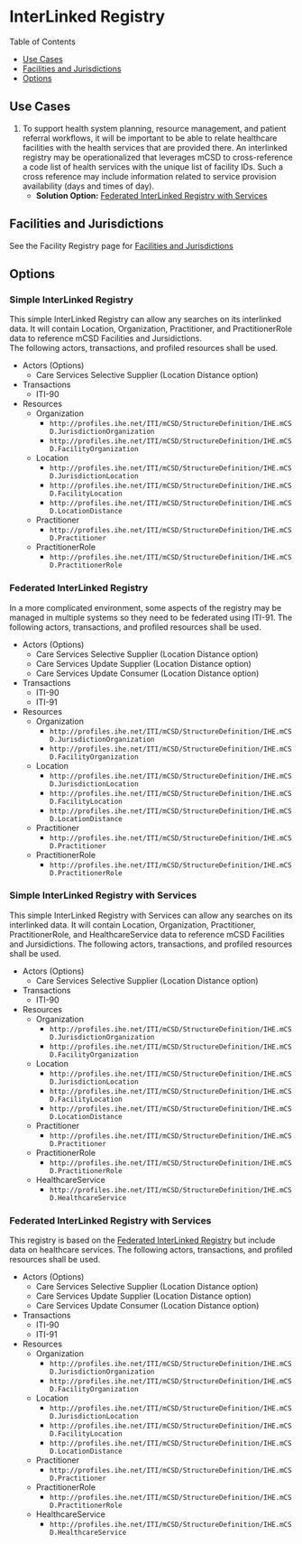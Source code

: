 # InterLinked Registry

Table of Contents

* [Use Cases](#use-cases)
* [Facilities and Jurisdictions](#facilities-and-jurisdictions)
* [Options](#options)

## Use Cases

1. To support health system planning, resource management, and patient 
referral workflows, it will be important to be able to relate healthcare 
facilities with the health services that are provided there. An 
interlinked registry may be operationalized that leverages mCSD to 
cross-reference a code list of health services with the unique list of 
facility IDs. Such a cross reference may include information related to 
service provision availability (days and times of day).
    * **Solution Option:** [Federated InterLinked Registry with Services](#federated-interlinked-registry-with-services)


## Facilities and Jurisdictions

See the Facility Registry page for [Facilities and Jurisdictions](FacilityRegistry.md#facilities-and-jurisdictions)

## Options

### Simple InterLinked Registry

This simple InterLinked Registry can allow any searches on its interlinked 
data.  It will contain Location, Organization, Practitioner, 
and PractitionerRole data to reference mCSD Facilities and Jursidictions.  
The following actors, transactions, and profiled resources shall be used.

* Actors (Options)
  * Care Services Selective Supplier (Location Distance option)
* Transactions
  * ITI-90
* Resources
  * Organization
    * `http://profiles.ihe.net/ITI/mCSD/StructureDefinition/IHE.mCSD.JurisdictionOrganization`
    * `http://profiles.ihe.net/ITI/mCSD/StructureDefinition/IHE.mCSD.FacilityOrganization`
  * Location
    * `http://profiles.ihe.net/ITI/mCSD/StructureDefinition/IHE.mCSD.JurisdictionLocation`
    * `http://profiles.ihe.net/ITI/mCSD/StructureDefinition/IHE.mCSD.FacilityLocation`
    * `http://profiles.ihe.net/ITI/mCSD/StructureDefinition/IHE.mCSD.LocationDistance`
  * Practitioner
    * `http://profiles.ihe.net/ITI/mCSD/StructureDefinition/IHE.mCSD.Practitioner`
  * PractitionerRole
    * `http://profiles.ihe.net/ITI/mCSD/StructureDefinition/IHE.mCSD.PractitionerRole`


### Federated InterLinked Registry

In a more complicated environment, some aspects of the registry may
be managed in multiple systems so they need to be federated using ITI-91.
The following actors, transactions, and profiled resources shall be used.

* Actors (Options)
  * Care Services Selective Supplier (Location Distance option)
  * Care Services Update Supplier (Location Distance option)
  * Care Services Update Consumer (Location Distance option)
* Transactions
  * ITI-90
  * ITI-91
* Resources
  * Organization
    * `http://profiles.ihe.net/ITI/mCSD/StructureDefinition/IHE.mCSD.JurisdictionOrganization`
    * `http://profiles.ihe.net/ITI/mCSD/StructureDefinition/IHE.mCSD.FacilityOrganization`
  * Location
    * `http://profiles.ihe.net/ITI/mCSD/StructureDefinition/IHE.mCSD.JurisdictionLocation`
    * `http://profiles.ihe.net/ITI/mCSD/StructureDefinition/IHE.mCSD.FacilityLocation`
    * `http://profiles.ihe.net/ITI/mCSD/StructureDefinition/IHE.mCSD.LocationDistance`
  * Practitioner
    * `http://profiles.ihe.net/ITI/mCSD/StructureDefinition/IHE.mCSD.Practitioner`
  * PractitionerRole
    * `http://profiles.ihe.net/ITI/mCSD/StructureDefinition/IHE.mCSD.PractitionerRole`

### Simple InterLinked Registry with Services

This simple InterLinked Registry with Services can allow any searches on 
its interlinked data.  It will contain Location, Organization, Practitioner,
PractitionerRole, and HealthcareService data to reference mCSD Facilities 
and Jursidictions.  The following actors, transactions, and profiled 
resources shall be used.

* Actors (Options)
  * Care Services Selective Supplier (Location Distance option)
* Transactions
  * ITI-90
* Resources
  * Organization
    * `http://profiles.ihe.net/ITI/mCSD/StructureDefinition/IHE.mCSD.JurisdictionOrganization`
    * `http://profiles.ihe.net/ITI/mCSD/StructureDefinition/IHE.mCSD.FacilityOrganization`
  * Location
    * `http://profiles.ihe.net/ITI/mCSD/StructureDefinition/IHE.mCSD.JurisdictionLocation`
    * `http://profiles.ihe.net/ITI/mCSD/StructureDefinition/IHE.mCSD.FacilityLocation`
    * `http://profiles.ihe.net/ITI/mCSD/StructureDefinition/IHE.mCSD.LocationDistance`
  * Practitioner
    * `http://profiles.ihe.net/ITI/mCSD/StructureDefinition/IHE.mCSD.Practitioner`
  * PractitionerRole
    * `http://profiles.ihe.net/ITI/mCSD/StructureDefinition/IHE.mCSD.PractitionerRole`
  * HealthcareService
    * `http://profiles.ihe.net/ITI/mCSD/StructureDefinition/IHE.mCSD.HealthcareService`

### Federated InterLinked Registry with Services

This registry is based on the [Federated InterLinked 
Registry](#federated-interlinked-registry) but include data on healthcare 
services.  The following actors, transactions, and profiled resources 
shall be used.

* Actors (Options)
  * Care Services Selective Supplier (Location Distance option)
  * Care Services Update Supplier (Location Distance option)
  * Care Services Update Consumer (Location Distance option)
* Transactions
  * ITI-90
  * ITI-91
* Resources
  * Organization
    * `http://profiles.ihe.net/ITI/mCSD/StructureDefinition/IHE.mCSD.JurisdictionOrganization`
    * `http://profiles.ihe.net/ITI/mCSD/StructureDefinition/IHE.mCSD.FacilityOrganization`
  * Location
    * `http://profiles.ihe.net/ITI/mCSD/StructureDefinition/IHE.mCSD.JurisdictionLocation`
    * `http://profiles.ihe.net/ITI/mCSD/StructureDefinition/IHE.mCSD.FacilityLocation`
    * `http://profiles.ihe.net/ITI/mCSD/StructureDefinition/IHE.mCSD.LocationDistance`
  * Practitioner
    * `http://profiles.ihe.net/ITI/mCSD/StructureDefinition/IHE.mCSD.Practitioner`
  * PractitionerRole
    * `http://profiles.ihe.net/ITI/mCSD/StructureDefinition/IHE.mCSD.PractitionerRole`
  * HealthcareService
    * `http://profiles.ihe.net/ITI/mCSD/StructureDefinition/IHE.mCSD.HealthcareService`


